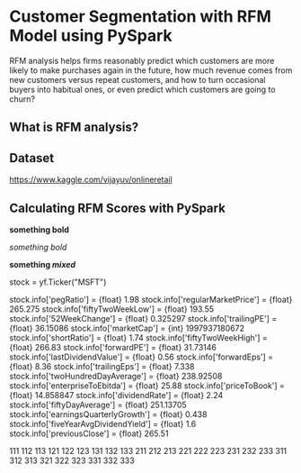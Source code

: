 # Customer Segmentation with RFM Model using PySpark

RFM analysis helps firms reasonably predict which customers are more likely to make purchases again in the future, how much revenue comes from new customers versus repeat customers, and how to turn occasional buyers into habitual ones, or even predict which customers are going to churn?

## What is RFM analysis?


## Dataset
https://www.kaggle.com/vijayuv/onlineretail

## Calculating RFM Scores with PySpark

**something bold**

*something bold*

**something *mixed***




stock = yf.Ticker("MSFT")


stock.info['pegRatio']                 = {float} 1.98
stock.info['regularMarketPrice']       = {float} 265.275
stock.info['fiftyTwoWeekLow']          = {float} 193.55
stock.info['52WeekChange']             = {float} 0.325297
stock.info['trailingPE']               = {float} 36.15086
stock.info['marketCap']                = {int}   1997937180672
stock.info['shortRatio']               = {float} 1.74
stock.info['fiftyTwoWeekHigh']         = {float} 266.83
stock.info['forwardPE']                = {float} 31.73146
stock.info['lastDividendValue']        = {float} 0.56
stock.info['forwardEps']               = {float} 8.36
stock.info['trailingEps']              = {float} 7.338
stock.info['twoHundredDayAverage']     = {float} 238.92508
stock.info['enterpriseToEbitda']       = {float} 25.88
stock.info['priceToBook']              = {float} 14.858847
stock.info['dividendRate']             = {float} 2.24
stock.info['fiftyDayAverage']          = {float} 251.13705
stock.info['earningsQuarterlyGrowth']  = {float} 0.438
stock.info['fiveYearAvgDividendYield'] = {float} 1.6
stock.info['previousClose']            = {float} 265.51



111
112
113
121
122
123
131
132
133
211
212
213
221
222
223
231
232
233
311
312
313
321
322
323
331
332
333
